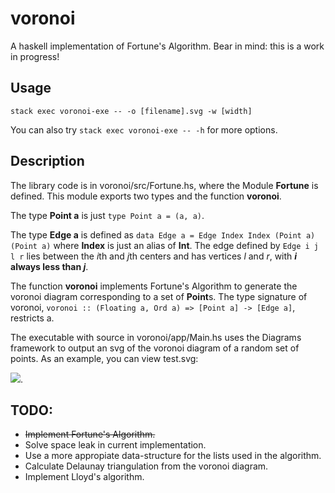 # voronoi
A haskell implementation of Fortune's Algorithm. Bear in mind: this is a work in progress!


## Usage

    stack exec voronoi-exe -- -o [filename].svg -w [width]
You can also try `stack exec voronoi-exe -- -h` for more options.

## Description

The library code is in voronoi/src/Fortune.hs, where the Module **Fortune** is defined. This module exports two types and the function **voronoi**.

The type **Point a** is just `type Point a = (a, a)`.

The type **Edge a** is defined as `data Edge a = Edge Index Index (Point a) (Point a)` where **Index** is just an alias of **Int**. The edge defined by `Edge i j l r` lies between the *i*th and *j*th centers and has vertices *l* and *r*, with **_i_ always less than _j_**.

The function **voronoi** implements Fortune's Algorithm to generate the voronoi diagram corresponding to a set of **Point**s. The type signature of voronoi, `voronoi :: (Floating a, Ord a) => [Point a] -> [Edge a]`, restricts a.

The executable with source in voronoi/app/Main.hs uses the Diagrams framework to output an svg of the voronoi diagram of a random set of points. As an example, you can view test.svg:

<img src=https://cdn.rawgit.com/SimplyNaOH/voronoi/master/test.svg>.

## TODO:

* ~~Implement Fortune's Algorithm.~~
* Solve space leak in current implementation.
* Use a more appropiate data-structure for the lists used in the algorithm.
* Calculate Delaunay triangulation from the voronoi diagram.
* Implement Lloyd's algorithm.
